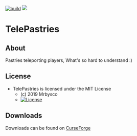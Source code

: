 [![build](https://github.com/Mrbysco/TelePastries/actions/workflows/build.yml/badge.svg)](https://github.com/Mrbysco/TelePastries/actions/workflows/build.yml) [![](http://cf.way2muchnoise.eu/versions/319466_latest.svg)](https://minecraft.curseforge.com/projects/telepastries)

# TelePastries #

## About ##
Pastries teleporting players, What's so hard to understand :)

## License ##
* TelePastries is licensed under the MIT License
  - (c) 2019 Mrbysco
  - [![License](https://img.shields.io/badge/License-MIT-red.svg?style=flat)](http://opensource.org/licenses/MIT)
  
## Downloads ##
Downloads can be found on [CurseForge](https://www.curseforge.com/minecraft/mc-mods/telepastries)
